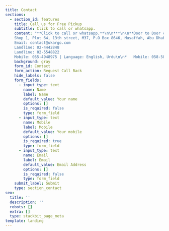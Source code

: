 ```yaml
---
title: Contact
sections:
  - section_id: features
    title: Call us for Free Pickup
    subtitle: Click to call or whatsapp.
    content: "**Click to call or whatsapp.**\n\n***\n\n**Door to Door cargo service all over Pakistan**\n\n
    Shop 1, Plot 64, 13th street, M37, P.O Box 8646, Musaffah, Abu Dhabi, UAE
    Email: contact@ukargo.com
    Landline: 02-4442848   
    Landline: 02-5548822
    Mobile: 055-4948975 | Language: English, Urdu\n\n*   Mobile: 058-5847087 | Language: Urdu, Punjabi\n\n*   Mobile: 050-1190122   | Language: Pushtu, Urdu\n"
    background: gray
    form_id: Contact
    form_action: Request Call Back
    hide_labels: false
    form_fields:
      - input_type: text
        name: Name
        label: Name
        default_value: Your name
        options: []
        is_required: false
        type: form_field
      - input_type: text
        name: Mobile
        label: Mobile
        default_value: Your mobile
        options: []
        is_required: true
        type: form_field
      - input_type: text
        name: Email
        label: Email
        default_value: Email Address
        options: []
        is_required: false
        type: form_field
    submit_label: Submit
    type: section_contact
seo:
  title: ''
  description: ''
  robots: []
  extra: []
  type: stackbit_page_meta
template: landing
---
```

